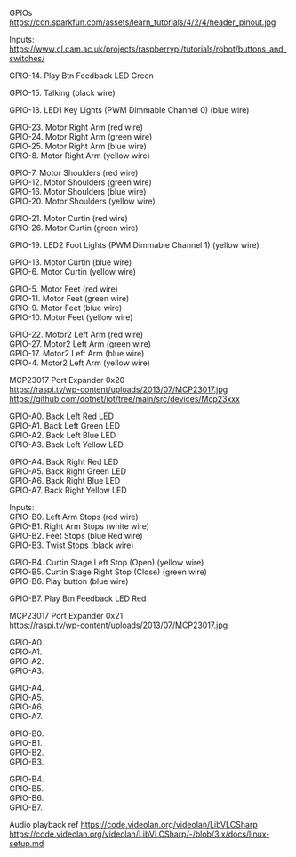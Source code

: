  
GPIOs   
https://cdn.sparkfun.com/assets/learn_tutorials/4/2/4/header_pinout.jpg    
   
Inputs:
https://www.cl.cam.ac.uk/projects/raspberrypi/tutorials/robot/buttons_and_switches/  

GPIO-14. Play Btn Feedback LED Green     
     
GPIO-15. Talking (black wire) 

GPIO-18. LED1 Key Lights (PWM Dimmable Channel 0) (blue wire)  

GPIO-23. Motor Right Arm (red wire)   
GPIO-24. Motor Right Arm (green wire)    
GPIO-25. Motor Right Arm (blue wire)    
GPIO-8. Motor Right Arm (yellow wire)   
   
GPIO-7. Motor Shoulders (red wire)   
GPIO-12. Motor Shoulders (green wire)   
GPIO-16. Motor Shoulders (blue wire)        
GPIO-20. Motor Shoulders (yellow wire)     
    
GPIO-21. Motor Curtin (red wire)       
GPIO-26. Motor Curtin (green wire) 

GPIO-19. LED2 Foot Lights (PWM Dimmable Channel 1) (yellow wire) 

GPIO-13. Motor Curtin (blue wire)   
GPIO-6. Motor Curtin (yellow wire)   
    
GPIO-5. Motor Feet (red wire)   
GPIO-11. Motor Feet (green wire)    
GPIO-9. Motor Feet (blue wire)     
GPIO-10. Motor Feet (yellow wire)    
    
GPIO-22. Motor2 Left Arm (red wire)   
GPIO-27. Motor2 Left Arm (green wire)    
GPIO-17. Motor2 Left Arm (blue wire)      
GPIO-4. Motor2 Left Arm (yellow wire)   
     
   
MCP23017 Port Expander 0x20    
https://raspi.tv/wp-content/uploads/2013/07/MCP23017.jpg    
https://github.com/dotnet/iot/tree/main/src/devices/Mcp23xxx    
    
GPIO-A0. Back Left Red LED    
GPIO-A1. Back Left Green LED      
GPIO-A2. Back Left Blue LED     
GPIO-A3. Back Left Yellow LED      
      
GPIO-A4. Back Right Red LED     
GPIO-A5. Back Right Green LED    
GPIO-A6. Back Right Blue LED    
GPIO-A7. Back Right Yellow LED      
     
Inputs:   
GPIO-B0. Left Arm Stops (red wire)       
GPIO-B1. Right Arm Stops (white wire)     
GPIO-B2. Feet Stops (blue Red wire)     
GPIO-B3. Twist Stops (black wire)       
      
GPIO-B4. Curtin Stage Left Stop (Open) (yellow wire)        
GPIO-B5. Curtin Stage Right Stop (Close) (green wire)      
GPIO-B6. Play button (blue wire)    
    
GPIO-B7. Play Btn Feedback LED Red    
   
    
MCP23017 Port Expander 0x21   
https://raspi.tv/wp-content/uploads/2013/07/MCP23017.jpg   
  
GPIO-A0.    
GPIO-A1.     
GPIO-A2.     
GPIO-A3.     
   
GPIO-A4.     
GPIO-A5.   
GPIO-A6.     
GPIO-A7.     

  
GPIO-B0.    
GPIO-B1.     
GPIO-B2.     
GPIO-B3.     
   
GPIO-B4.      
GPIO-B5.    
GPIO-B6.   
GPIO-B7.    


Audio playback ref
https://code.videolan.org/videolan/LibVLCSharp
https://code.videolan.org/videolan/LibVLCSharp/-/blob/3.x/docs/linux-setup.md
